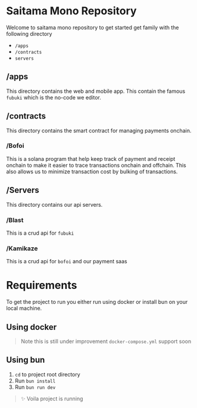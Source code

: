 # Saitama Mono Repository

Welcome to saitama mono repository to get started get family with the following directory

-  `/apps`
- `/contracts`
- `servers`


## /apps

This directory contains the web and mobile app. This contain the famous `fubuki` which is the no-code we editor.

## /contracts 

This directory contains the smart contract for managing payments onchain.

### /Bofoi 

This is a solana program that help keep track of payment and receipt onchain to make it easier to trace transactions onchain and offchain. This also allows us to minimize transaction cost by bulking of transactions.


## /Servers 

This directory contains our api servers.

### /Blast 

This is a crud api for `fubuki`

### /Kamikaze

This is a crud api for `bofoi` and our payment saas

# Requirements 

To get the project to run you either run using docker or install bun on your local machine.

## Using docker 

> Note this is still under improvement `docker-compose.yml` support soon


## Using bun 

1. `cd` to project root directory
2. Run `bun install`
3. Run `bun run dev`

> ✨ Voila project is running